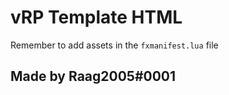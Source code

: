 # vRP Template HTML

Remember to add assets in the ```fxmanifest.lua``` file

## Made by Raag2005#0001
